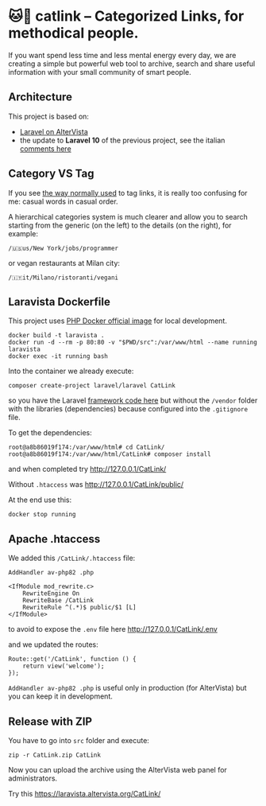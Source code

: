 # 🐱🔗 catlink – Categorized Links, for methodical people.
If you want spend less time and less mental energy every day, we are creating a simple but powerful web tool to archive, search and share useful information with your small community of smart people.

## Architecture
This project is based on:

- [Laravel on AlterVista](https://github.com/rognoni/laravista)
- the update to **Laravel 10** of the previous project, see the italian [comments here](https://web.archive.org/web/20230719210752/https://forum.it.altervista.org/php-mysql-e-apache-htaccess/293642-laravel-altervista.html)

## Category VS Tag
If you see [the way normally used](https://pinboard.in/recent/) to tag links, it is really too confusing for me: casual words in casual order.

A hierarchical categories system is much clearer and allow you to search starting from the generic (on the left) to the details (on the right), for example:
```
/🇺🇸us/New York/jobs/programmer
```

or vegan restaurants at Milan city:
```
/🇮🇹it/Milano/ristoranti/vegani
```

## Laravista Dockerfile
This project uses [PHP Docker official image](https://hub.docker.com/_/php) for local development.
```
docker build -t laravista .
docker run -d --rm -p 80:80 -v "$PWD/src":/var/www/html --name running laravista
docker exec -it running bash
```

Into the container we already execute:
```
composer create-project laravel/laravel CatLink
```
so you have the Laravel [framework code here](https://github.com/rognoni/catlink/tree/main/src/CatLink)
but without the `/vendor` folder with the libraries (dependencies) because configured into the `.gitignore` file.

To get the dependencies:
```
root@a8b86019f174:/var/www/html# cd CatLink/
root@a8b86019f174:/var/www/html/CatLink# composer install
```

and when completed try http://127.0.0.1/CatLink/ 

Without `.htaccess` was http://127.0.0.1/CatLink/public/

At the end use this:
```
docker stop running
```

## Apache .htaccess
We added this `/CatLink/.htaccess` file:
```
AddHandler av-php82 .php

<IfModule mod_rewrite.c>
    RewriteEngine On
    RewriteBase /CatLink
    RewriteRule ^(.*)$ public/$1 [L]
</IfModule>
```

to avoid to expose the `.env` file here http://127.0.0.1/CatLink/.env

and we updated the routes:
```
Route::get('/CatLink', function () {
    return view('welcome');
});
```

`AddHandler av-php82 .php` is useful only in production (for AlterVista) but you can keep it in development.

## Release with ZIP
You have to go into `src` folder and execute:
```
zip -r CatLink.zip CatLink
```

Now you can upload the archive using the AlterVista web panel for administrators.

Try this https://laravista.altervista.org/CatLink/

